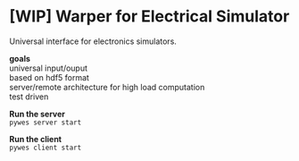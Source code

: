 # [WIP] Warper for Electrical Simulator
Universal interface for electronics simulators.

**goals**\
universal input/ouput\
based on hdf5 format\
server/remote architecture for high load computation\
test driven

**Run the server**\
```pywes server start```

**Run the client**\
```pywes client start```
